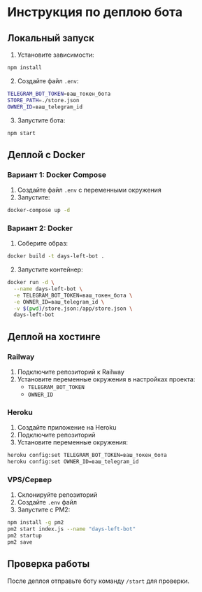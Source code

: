 # Инструкция по деплою бота

## Локальный запуск

1. Установите зависимости:
```bash
npm install
```

2. Создайте файл `.env`:
```bash
TELEGRAM_BOT_TOKEN=ваш_токен_бота
STORE_PATH=./store.json
OWNER_ID=ваш_telegram_id
```

3. Запустите бота:
```bash
npm start
```

## Деплой с Docker

### Вариант 1: Docker Compose

1. Создайте файл `.env` с переменными окружения
2. Запустите:
```bash
docker-compose up -d
```

### Вариант 2: Docker

1. Соберите образ:
```bash
docker build -t days-left-bot .
```

2. Запустите контейнер:
```bash
docker run -d \
  --name days-left-bot \
  -e TELEGRAM_BOT_TOKEN=ваш_токен_бота \
  -e OWNER_ID=ваш_telegram_id \
  -v $(pwd)/store.json:/app/store.json \
  days-left-bot
```

## Деплой на хостинге

### Railway
1. Подключите репозиторий к Railway
2. Установите переменные окружения в настройках проекта:
   - `TELEGRAM_BOT_TOKEN`
   - `OWNER_ID`

### Heroku
1. Создайте приложение на Heroku
2. Подключите репозиторий
3. Установите переменные окружения:
```bash
heroku config:set TELEGRAM_BOT_TOKEN=ваш_токен_бота
heroku config:set OWNER_ID=ваш_telegram_id
```

### VPS/Сервер
1. Склонируйте репозиторий
2. Создайте `.env` файл
3. Запустите с PM2:
```bash
npm install -g pm2
pm2 start index.js --name "days-left-bot"
pm2 startup
pm2 save
```

## Проверка работы

После деплоя отправьте боту команду `/start` для проверки.
